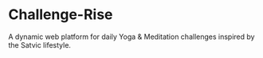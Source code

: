 # Challenge-Rise
A dynamic web platform for daily Yoga &amp; Meditation challenges inspired by the Satvic lifestyle.
